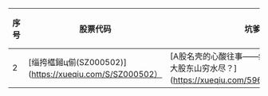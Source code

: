 序号  | 股票代码 | 坑爹事迹 | 简述 | 旧马甲
----- | -----   | ------   |-----   |-----
2 | [缁挎櫙鎺ц偂(SZ000502)](https://xueqiu.com/S/SZ000502） | [A股名壳的心酸往事——绿景控股数次卖身不成，大股东山穷水尽？](https://xueqiu.com/5962548939/96961151） | 割韭菜 | 未知 
